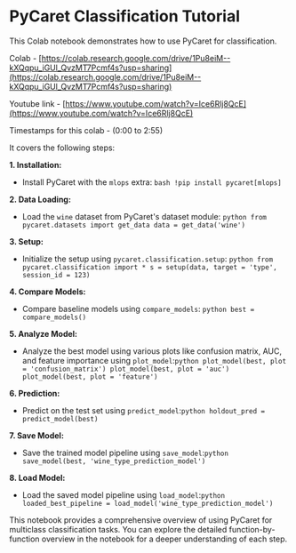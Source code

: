 # PyCaret Classification Tutorial

This Colab notebook demonstrates how to use PyCaret for classification. 

Colab - [https://colab.research.google.com/drive/1Pu8eiM--kXQqpu_iGUl_QvzMT7Pcmf4s?usp=sharing](https://colab.research.google.com/drive/1Pu8eiM--kXQqpu_iGUl_QvzMT7Pcmf4s?usp=sharing)

Youtube link - [https://www.youtube.com/watch?v=Ice6Rlj8QcE](https://www.youtube.com/watch?v=Ice6Rlj8QcE)

Timestamps for this colab - (0:00 to 2:55)

It covers the following steps:

**1. Installation:**

- Install PyCaret with the `mlops` extra: `bash !pip install pycaret[mlops]`

**2. Data Loading:**

- Load the `wine` dataset from PyCaret's dataset module: `python from pycaret.datasets import get_data data = get_data('wine')`

**3. Setup:**

- Initialize the setup using `pycaret.classification.setup`: `python from pycaret.classification import * s = setup(data, target = 'type', session_id = 123)`

**4. Compare Models:**

- Compare baseline models using `compare_models`: `python best = compare_models()`

**5. Analyze Model:**

- Analyze the best model using various plots like confusion matrix, AUC, and feature importance using `plot_model`:`python plot_model(best, plot = 'confusion_matrix') plot_model(best, plot = 'auc') plot_model(best, plot = 'feature')`

**6. Prediction:**

- Predict on the test set using `predict_model`:`python holdout_pred = predict_model(best)`

**7. Save Model:**

- Save the trained model pipeline using `save_model`:`python save_model(best, 'wine_type_prediction_model')`

**8. Load Model:**

- Load the saved model pipeline using `load_model`:`python loaded_best_pipeline = load_model('wine_type_prediction_model')`

This notebook provides a comprehensive overview of using PyCaret for multiclass classification tasks. You can explore the detailed function-by-function overview in the notebook for a deeper understanding of each step.